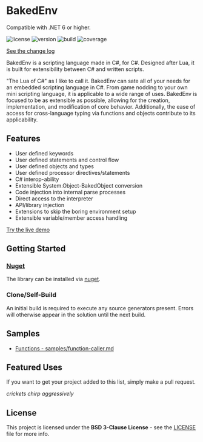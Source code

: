 # BakedEnv

Compatible with .NET 6 or higher.

![license](https://img.shields.io/github/license/zeplar-exe/BakedEnv)
![version](https://img.shields.io/nuget/v/BakedEnv)
![build](https://github.com/zeplar-exe/BakedEnv/actions/workflows/dotnet.yml/badge.svg)
![coverage](https://img.shields.io/codecov/c/github/zeplar-exe/BakedEnv)

[See the change log](...)

BakedEnv is a scripting language made in C#, for C#. Designed after Lua, it is built for extensibility between C# and
written scripts.

"The Lua of C#" as I like to call it. BakedEnv can sate all of your needs for an embedded scripting language in C#. From game
nodding to your own mini scripting language, it is applicable to a wide range of uses. BakedEnv is focused to be as extensible
as possible, allowing for the creation, implementation, and modification of core behavior. Additionally, the ease of access for
cross-language typing via functions and objects contribute to its applicability.

## Features

- User defined keywords
- User defined statements and control flow
- User defined objects and types
- User defined processor directives/statements
- C# interop-ability
- Extensible System.Object-BakedObject conversion
- Code injection into internal parse processes
- Direct access to the interpreter
- API/library injection
- Extensions to skip the boring environment setup
- Extensible variable/member access handling

[Try the live demo](...)

## Getting Started

### [Nuget](https://www.nuget.org/packages/BakedEnv/)

The library can be installed via [nuget](https://www.nuget.org/packages/BakedEnv/).

### Clone/Self-Build

An initial build is required to execute any source generators present. Errors will otherwise
appear in the solution until the next build.

## Samples

- [Functions - samples/function-caller.md](./samples/function-caller.md)

## Featured Uses

If you want to get your project added to this list, simply make a pull request.

*crickets chirp aggressively*

## License

This project is licensed under the **BSD 3-Clause License** - see the [LICENSE](LICENSE) file for more info. 
